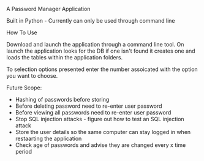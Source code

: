 A Password Manager Application

Built in Python - Currently can only be used through command line

How To Use

Download and launch the application through a command line tool. On launch the application looks for the DB
if one isn't found it creates one and loads the tables within the application folders.

To selection options presented enter the number assoicated with the option you want to choose.

Future Scope:

- Hashing of passwords before storing
- Before deleting password need to re-enter user password
- Before viewing all passwords need to re-enter user password
- Stop SQL injection attacks - figure out how to test an SQL injection attack
- Store the user details so the same computer can stay logged in when restaarting the application
- Check age of passwords and advise they are changed every x time period
